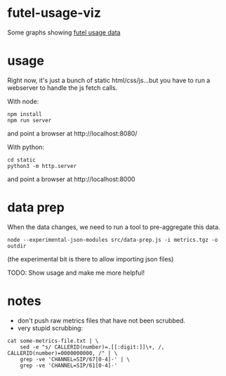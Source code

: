 # futel-usage-viz
Some graphs showing [futel usage data](https://breedx2.github.io/futel-usage-viz/static/)

# usage

Right now, it's just a bunch of static html/css/js...but you have to
run a webserver to handle the js fetch calls.

With node:
```
npm install
npm run server
```
and point a browser at http://localhost:8080/

With python:
```
cd static
python3 -m http.server
```
and point a browser at http://localhost:8000

# data prep

When the data changes, we need to run a tool to pre-aggregate this data.

```
node --experimental-json-modules src/data-prep.js -i metrics.tgz -o outdir
```
(the experimental bit is there to allow importing json files)

TODO: Show usage and make me more helpful!


# notes

* don't push raw metrics files that have not been scrubbed.  
* very stupid scrubbing:
```
cat some-metrics-file.txt | \
    sed -e "s/ CALLERID(number)=.[[:digit:]]\+, /, CALLERID(number)=0000000000, /" | \
    grep -ve 'CHANNEL=SIP/67[0-4]-' | \
    grep -ve 'CHANNEL=SIP/61[0-4]-'
```
